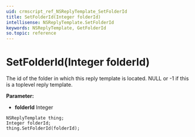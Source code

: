 ```yaml
---
uid: crmscript_ref_NSReplyTemplate_SetFolderId
title: SetFolderId(Integer folderId)
intellisense: NSReplyTemplate.SetFolderId
keywords: NSReplyTemplate, GetFolderId
so.topic: reference
---
```


# SetFolderId(Integer folderId)

The id of the folder in which this reply template is located. NULL or -1 if this is a toplevel reply template.

**Parameter:** 
* **folderId** Integer

```crmscript
NSReplyTemplate thing;
Integer folderId;
thing.SetFolderId(folderId);
```

